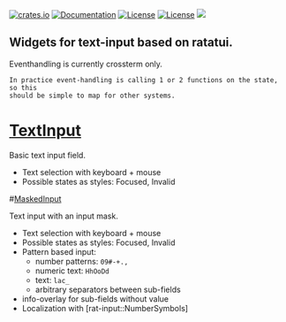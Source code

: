 [![crates.io](https://img.shields.io/crates/v/rat-input.svg)](https://crates.io/crates/rat-input)
[![Documentation](https://docs.rs/rat-input/badge.svg)](https://docs.rs/rat-input)
[![License](https://img.shields.io/badge/license-MIT-blue.svg)](https://opensource.org/licenses/MIT)
[![License](https://img.shields.io/badge/license-APACHE-blue.svg)](https://www.apache.org/licenses/LICENSE-2.0)
![](https://tokei.rs/b1/github/thscharler/rat-input)

## Widgets for text-input based on ratatui.

Eventhandling is currently crossterm only.

    In practice event-handling is calling 1 or 2 functions on the state, so this
    should be simple to map for other systems. 

# [TextInput](crate::input::TextInput)

Basic text input field.

* Text selection with keyboard + mouse
* Possible states as styles: Focused, Invalid

#[MaskedInput](crate::masked_input::MaskedInput)

Text input with an input mask.

* Text selection with keyboard + mouse
* Possible states as styles: Focused, Invalid
* Pattern based input:
    * number patterns: `09#-+.,`
    * numeric text: `HhOoDd`
    * text: `lac_`
    * arbitrary separators between sub-fields
* info-overlay for sub-fields without value
* Localization with [rat-input::NumberSymbols]

 